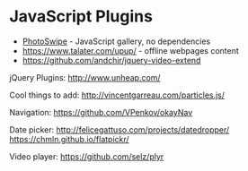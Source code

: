 # JavaScript Plugins

* [PhotoSwipe](http://photoswipe.com/) - JavaScript gallery, no dependencies
* https://www.talater.com/upup/ - offline webpages content
* https://github.com/andchir/jquery-video-extend


jQuery Plugins: http://www.unheap.com/



Cool things to add:
http://vincentgarreau.com/particles.js/


Navigation:
https://github.com/VPenkov/okayNav

Date picker: http://felicegattuso.com/projects/datedropper/
https://chmln.github.io/flatpickr/


Video player:
https://github.com/selz/plyr
